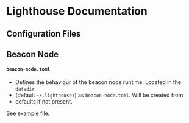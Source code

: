 # Lighthouse Documentation

## Configuration Files

## Beacon Node

#### `beacon-node.toml`

- Defines the behaviour of the beacon node runtime.  Located in the `datadir`
- (default `~/.lighthouse)`) as `beacon-node.toml`.  Will be created from
- defaults if not present.

See [example file](config_examples/beacon-node.toml).


